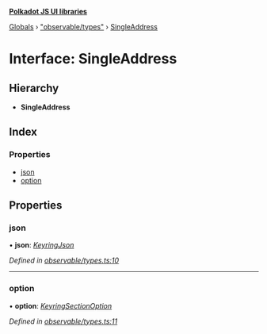 **[Polkadot JS UI libraries](../README.md)**

[Globals](../globals.md) › [&quot;observable/types&quot;](../modules/_observable_types_.md) › [SingleAddress](_observable_types_.singleaddress.md)

# Interface: SingleAddress

## Hierarchy

* **SingleAddress**

## Index

### Properties

* [json](_observable_types_.singleaddress.md#json)
* [option](_observable_types_.singleaddress.md#option)

## Properties

###  json

• **json**: *[KeyringJson](_types_.keyringjson.md)*

*Defined in [observable/types.ts:10](https://github.com/polkadot-js/ui/blob/337f377/packages/ui-keyring/src/observable/types.ts#L10)*

___

###  option

• **option**: *[KeyringSectionOption](_options_types_.keyringsectionoption.md)*

*Defined in [observable/types.ts:11](https://github.com/polkadot-js/ui/blob/337f377/packages/ui-keyring/src/observable/types.ts#L11)*